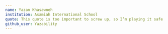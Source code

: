 ```yaml
---
name: Yazan Khasawneh
institution: Asamiah International School
quote: This quote is too important to screw up, so I’m playing it safe.
github_user: Yazability
---
```

